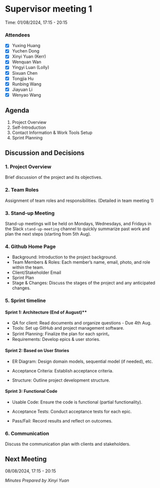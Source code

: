 # Supervisor meeting 1

Time: 01/08/2024, 17:15 - 20:15

### Attendees
- [x] Yuxing Huang
- [x] Yuchen Dong
- [x] Xinyi Yuan (Kerr)
- [x] Wenquan Wan
- [x] Yingyi Luan (Lolly)
- [x] Sixuan Chen
- [x] Tongjia Hu
- [x] Runbing Wang
- [x] Jiayuan Li
- [x] Wenyao Wang

## Agenda

  1. Project Overview
  2. Self-Introduction
  3. Contact Information & Work Tools Setup
  4. Sprint Planning


## Discussion and Decisions

### 1. Project Overview

Brief discussion of the project and its objectives.

### 2. Team Roles

Assignment of team roles and responsibilities. (Detailed in team meeting 1)


### 3. Stand-up Meeting

Stand-up meetings will be held on Mondays, Wednesdays, and Fridays in the Slack `stand-up-meeting` channel to quickly summarize past work and plan the next steps (starting from 5th Aug).

### 4. Github Home Page

- Background: Introduction to the project background.
- Team Members & Roles: Each member’s name, email, photo, and role within the team.
- Client/Stakeholder Email
- Sprint Plan
- Stage & Changes: Discuss the stages of the project and any anticipated changes.

### 5. Sprint timeline

#### Sprint 1: Architecture (End of August)**
- QA for client: Read documents and organize questions - Due 4th Aug.
- Tools: Set up GitHub and project management software.
- Sprint Planning: Finalize the plan for each sprint。
- Requirements: Develop epics & user stories.

#### Sprint 2: Based on User Stories

- ER Diagram: Design domain models, sequential model (if needed), etc.

- Acceptance Criteria: Establish acceptance criteria.

- Structure: Outline project development structure.

#### Sprint 3: Functional Code

- Usable Code: Ensure the code is functional (partial functionality).
        
- Acceptance Tests: Conduct acceptance tests for each epic.

- Pass/Fail: Record results and reflect on outcomes.

### 6. Communication

Discuss the communication plan with clients and stakeholders.


## Next Meeting
08/08/2024, 17:15 - 20:15


*Minutes Prepared by Xinyi Yuan*
